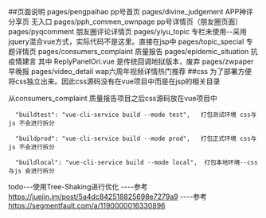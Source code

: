 ##页面说明
pages/pengpaihao pp号首页
pages/divine_judgement APP神评分享页 无入口
pages/pph_commen_ownpage pp号详情页（朋友圈页面）
pages/pyqcomment 朋友圈评论详情页
pages/yiyu_topic 专栏未使用--采用jquery混合vue方式，实际代码不是这里。直接在jsp中
pages/topic_special 专题详情页
pages/consumers_complaint 质量报告
pages/epidemic_situation 抗疫情建言 其中 ReplyPanelOri.vue 是传统回调地狱版本，废弃
pages/zwpaper 早晚报
pages/video_detail wap六周年视频详情热门推荐
##css
为了部署方便 将css独立出来。因此css源码没有在vue项目中而是在jsp的相关目录

从consumers_complaint 质量报告项目之后css源码放在vue项目中

```
  "buildtest": "vue-cli-service build --mode test",   打包测试环境 css与js 不会进行拆分

  "buildprod": "vue-cli-service build --mode prod",   打包正式环境 css与js 不会进行拆分

  "buildlocal": "vue-cli-service build --mode local",  打包本地环境--css与js 会进行拆分
```


todo---使用Tree-Shaking进行优化
----参考 https://juejin.im/post/5a4dc842518825698e7279a9
----参考 https://segmentfault.com/a/1190000016330896


